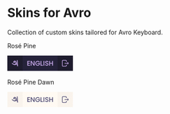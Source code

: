 # Skins for Avro
Collection of custom skins tailored for Avro Keyboard.

Rosé Pine

![Preview](https://github.com/rahaaatul/Skins-for-Avro/blob/main/.assets/gif/Rose%20Pine.gif)

Rosé Pine Dawn

![Preview](https://github.com/rahaaatul/Skins-for-Avro/blob/main/.assets/gif/Rose%20Pine%20Dawn.gif)
